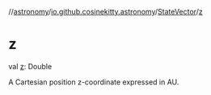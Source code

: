 //[astronomy](../../../index.md)/[io.github.cosinekitty.astronomy](../index.md)/[StateVector](index.md)/[z](z.md)

# z

val [z](z.md): Double

A Cartesian position z-coordinate expressed in AU.
